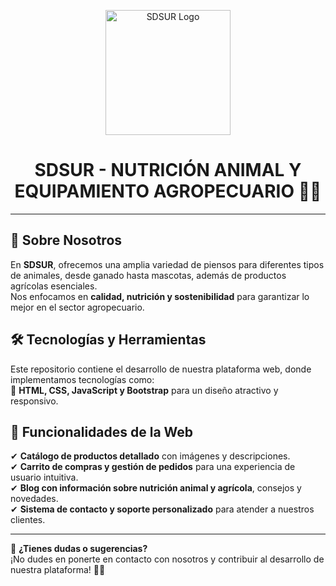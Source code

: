 <p align="center">
  <img src="ruta-del-logo.png" alt="SDSUR Logo" width="200">
</p>

<h1 align="center">SDSUR - NUTRICIÓN ANIMAL Y EQUIPAMIENTO AGROPECUARIO 🐴🌿</h1>

---

## 📌 Sobre Nosotros  
En **SDSUR**, ofrecemos una amplia variedad de piensos para diferentes tipos de animales, desde ganado hasta mascotas, además de productos agrícolas esenciales.  
Nos enfocamos en **calidad, nutrición y sostenibilidad** para garantizar lo mejor en el sector agropecuario.

## 🛠 Tecnologías y Herramientas  
Este repositorio contiene el desarrollo de nuestra plataforma web, donde implementamos tecnologías como:  
🔹 **HTML, CSS, JavaScript y Bootstrap** para un diseño atractivo y responsivo.  

## 🚀 Funcionalidades de la Web  
✔ **Catálogo de productos detallado** con imágenes y descripciones.  
✔ **Carrito de compras y gestión de pedidos** para una experiencia de usuario intuitiva.  
✔ **Blog con información sobre nutrición animal y agrícola**, consejos y novedades.  
✔ **Sistema de contacto y soporte personalizado** para atender a nuestros clientes.  

---

📩 **¿Tienes dudas o sugerencias?**  
¡No dudes en ponerte en contacto con nosotros y contribuir al desarrollo de nuestra plataforma! 🚜🐶  

